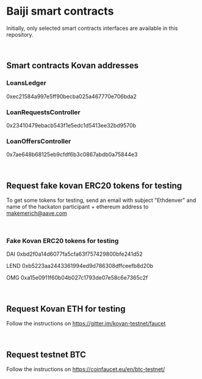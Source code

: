 # Baiji smart contracts

Initially, only selected smart contracts interfaces are available in this repository.

&nbsp;
## Smart contracts Kovan addresses 

### LoansLedger
0xec21584a997e5ff90becba025a467770e706bda2

### LoanRequestsController
0x23410479ebacb543f1e5edc1d5413ee32bd9570b

### LoanOffersController
0x7ae648b68125eb9cfdf6b3c0867abdb0a75844e3

&nbsp;
## Request fake kovan ERC20 tokens for testing

To get some tokens for testing, send an email with subject "Ethdenver" and name of the hackaton participant + ethereum address to makemerich@aave.com

&nbsp;
### Fake Kovan ERC20 tokens for testing

DAI
0xbd2f0a14d6077fa5cfa63f757429800bfe241d52

LEND
0xb5223aa2443361994ed9d786308dffceefb8d20b

OMG
0xa15e0911f60b04b027c1793de07e58c6e7365c2f

&nbsp;
## Request Kovan ETH for testing
Follow the instructions on https://gitter.im/kovan-testnet/faucet

&nbsp;
## Request testnet BTC
Follow the instructions on https://coinfaucet.eu/en/btc-testnet/

